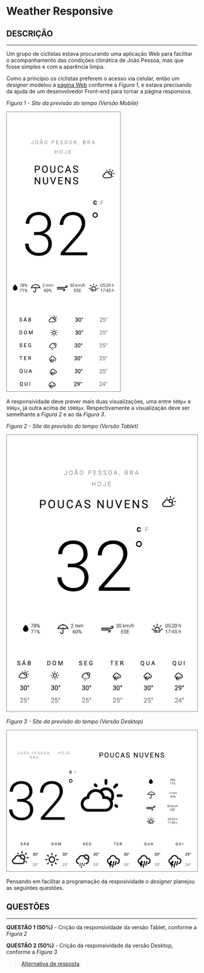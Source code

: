 # Weather Responsive

## DESCRIÇÃO
---

Um grupo de ciclistas estava procurando uma aplicação Web para facilitar o acompanhamento das condições climática de João Pessoa, mas que fosse simples e com a aparência limpa.

Como a princípio os ciclistas preferem o acesso via celular, então um *designer* modelou a [página Web](code.zip) conforme a *Figura 1*, e estava precisando da ajuda de um desenvolvedor Front-end para tornar a página responsiva.

*Figura 1 - Site da previsão do tempo (Versão Mobile)*<br>
<!-- ![layout-mobile](assets/layout-mobile.png) -->
<img src="assets/layout-mobile.png" alt="layout-mobile" width="300px" style="border: 1px solid #7f7f7f">

A responsividade deve prever mais duas visualizações, uma entre `500px` e `999px`, já outra acima de `1000px`. Respectivamente a visualização deve ser semelhante a *Figura 2* e ao da *Figura 3*.

*Figura 2 - Site da previsão do tempo (Versão Tablet)*<br>
<!-- ![layout-mobile](assets/layout-tablet.png) -->
<img src="assets/layout-tablet.png" alt="layout-tablet" width="700px" style="border: 1px solid #7f7f7f">

*Figura 3 - Site da previsão do tempo (Versão Desktop)*<br>
<!-- ![layout-mobile](assets/layout-desktop.png) -->
<img src="assets/layout-desktop.png" alt="layout-desktop" width="700px" style="border: 1px solid #7f7f7f">

Pensando em facilitar a programação da resposividade o *designer* planejou as seguintes questões.

## QUESTÕES
---

**QUESTÃO 1 (50%)** - Crição da responsividade da versão Tablet, conforme a *Figura 2*

**QUESTÃO 2 (50%)** - Crição da responsividade da versão Desktop, conforme a *Figura 3*

> [Alternativa de resposta](code-response/).
